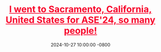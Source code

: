 ---
title: >-
    <a href="https://docs.google.com/document/d/1vxBoAnSI9TSAN_hvWD6Pq24XU0gHJ7KODj7agKpkMjA/edit?usp=sharing" style="color: #f8042d ;">I went to Sacramento, California, United States for ASE'24, so many people!</a>
date: 2024-10-27 10:00:00 -0800
---